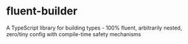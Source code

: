 # fluent-builder
A TypeScript library for building types - 100% fluent, arbitrarily nested, zero/tiny config with compile-time safety mechanisms
